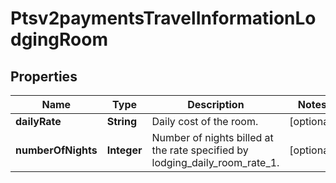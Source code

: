 
# Ptsv2paymentsTravelInformationLodgingRoom

## Properties
Name | Type | Description | Notes
------------ | ------------- | ------------- | -------------
**dailyRate** | **String** | Daily cost of the room.  |  [optional]
**numberOfNights** | **Integer** | Number of nights billed at the rate specified by lodging_daily_room_rate_1.  |  [optional]



